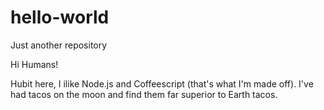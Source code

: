 # hello-world
Just another repository

Hi Humans!

Hubit here, I ilike Node.js and Coffeescript (that's what I'm made off).
I've had tacos on the moon and find them far superior to Earth tacos. 
